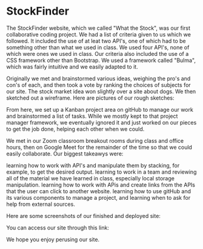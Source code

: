 # StockFinder

The StockFinder website, which we called "What the Stock", was our first collaborative coding project.  We had a list of criteria given to us which we followed. It included the use of at leat two API's, one of which had to be something other than what we used in class.  We used four API's, none of which were ones we used in class. Our criteria also included the use of a CSS framework other than Bootstrap.  We used a framework called "Bulma", which was fairly intuitive and we easily adapted to it.

Originally we met and brainstormed various ideas, weighing the pro's and con's of each, and then took a vote by ranking the choices of subjects for our site.  The stock market idea won slightly over a site about dogs.  We then sketched out a wireframe.  Here are pictures of our rough sketches:



From here, we set up a Kanban project area on gitHub to manage our work and brainstormed a list of tasks.  While we mostly kept to that project manager framework, we eventually ignored it and just worked on our pieces to get the job done, helping each other when we could.

We met in our Zoom classroom breakout rooms during class and office hours, then on Google Meet for the remainder of the time so that we could easily collaborate. Our biggest takeawys were:

  learning how to work with API's and manipulate them by stacking, for example, to get the desired output.
  learning to work in a team and reviewing all of the material we have learned in class, especially local storage manipulation.
  learning how to work with APis and create links from the APIs that the user can click to another website.
  learning how to use gitHub and its various components to manage a project, and learning when to ask for help from external sources.
  
Here are some screenshots of our finished and deployed site:


You can access our site through this link:

We hope you enjoy perusing our site.
